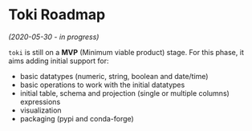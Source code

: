 # Toki Roadmap

*(2020-05-30 - in progress)*

`toki` is still on a **MVP** (Minimum viable product) stage. For this phase,
it aims adding initial support for:

* basic datatypes (numeric, string, boolean and date/time)
* basic operations to work with the initial datatypes
* initial table, schema and projection (single or multiple columns) expressions
* visualization
* packaging (pypi and conda-forge)
